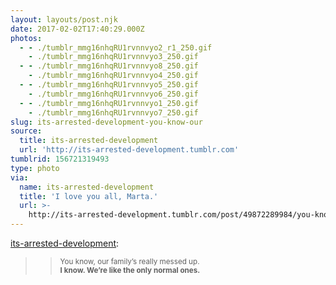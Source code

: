 ```yaml
---
layout: layouts/post.njk
date: 2017-02-02T17:40:29.000Z
photos:
  - - ./tumblr_mmg16nhqRU1rvnnvyo2_r1_250.gif
    - ./tumblr_mmg16nhqRU1rvnnvyo3_250.gif
  - - ./tumblr_mmg16nhqRU1rvnnvyo8_250.gif
    - ./tumblr_mmg16nhqRU1rvnnvyo4_250.gif
  - - ./tumblr_mmg16nhqRU1rvnnvyo5_250.gif
    - ./tumblr_mmg16nhqRU1rvnnvyo6_250.gif
  - - ./tumblr_mmg16nhqRU1rvnnvyo1_250.gif
    - ./tumblr_mmg16nhqRU1rvnnvyo7_250.gif
slug: its-arrested-development-you-know-our
source:
  title: its-arrested-development
  url: 'http://its-arrested-development.tumblr.com'
tumblrid: 156721319493
type: photo
via:
  name: its-arrested-development
  title: 'I love you all, Marta.'
  url: >-
    http://its-arrested-development.tumblr.com/post/49872289984/you-know-our-familys-really-messed-up-i-know
---
```

<p><a href="http://its-arrested-development.tumblr.com/post/49872289984/you-know-our-familys-really-messed-up-i-know" class="tumblr_blog">its-arrested-development</a>:</p>

<blockquote><blockquote>
<p><small>You know, our family’s really messed up.<br/><strong>I know. We’re like the only normal ones.</strong></small></p>
</blockquote></blockquote>

